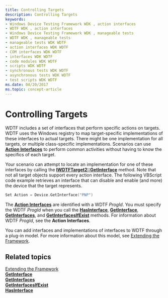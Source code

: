 ```yaml
---
title: Controlling Targets
description: Controlling Targets
keywords:
- Windows Device Testing Framework WDK , action interfaces
- WDTF WDK , action interfaces
- Windows Device Testing Framework WDK , manageable tests
- WDTF WDK , manageable tests
- manageable tests WDK WDTF
- action interfaces WDK WDTF
- COM interfaces WDK WDTF
- interfaces WDK WDTF
- code modules WDK WDTF
- scripts WDK WDTF
- synchronous tests WDK WDTF
- asynchronous tests WDK WDTF
- test scripts WDK WDTF
ms.date: 04/20/2017
ms.topic: concept-article
---
```


# Controlling Targets


WDTF includes a set of interfaces that perform specific actions on targets. WDTF uses the Windows registry to map target-specific implementations of these interfaces to actual targets. There might be one implementation for all targets, or multiple class-specific implementations. Scenarios can use [**Action Interfaces**](./action-interfaces.md) to perform common activities without having to know the specifics of each target.

Your scenario can attempt to locate an implementation for one of these interfaces by calling the [**IWDTFTarget2::GetInterface**](/windows-hardware/drivers/ddi/wdtf/nf-wdtf-iwdtftarget2-getinterface) method. Note that not all target objects support every action interface. The following VBScript code example retrieves an interface that can disable and enable (and more) the device that the target represents.

```cpp
Set Action = Device.GetInterface("PNP")
```

The [**Action Interfaces**](/windows-hardware/drivers/ddi/index) are identified with a WDTF *ProgId*. You must specify the WDTF *ProgId* when you call the [**HasInterface**](/windows-hardware/drivers/ddi/wdtf/nf-wdtf-iwdtftarget2-hasinterface), [**GetInterface**](/windows-hardware/drivers/ddi/wdtf/nf-wdtf-iwdtftarget2-getinterface), [**GetInterfaces**](/windows-hardware/drivers/ddi/wdtf/nf-wdtf-iwdtftargets2-getinterfaces), and [**GetInterfacesIfExist**](/windows-hardware/drivers/ddi/wdtf/nf-wdtf-iwdtftargets2-getinterfacesifexist) methods. For information about WDTF *ProgId*, see the **Action Interfaces**.

You can add interfaces and implementations of interfaces to WDTF through a plug-in model. For more information about this model, see [Extending the Framework](extending-the-framework.md).

## Related topics
[Extending the Framework](extending-the-framework.md)  
[**GetInterface**](/windows-hardware/drivers/ddi/wdtf/nf-wdtf-iwdtftarget2-getinterface)  
[**GetInterfaces**](/windows-hardware/drivers/ddi/wdtf/nf-wdtf-iwdtftargets2-getinterfaces)  
[**GetInterfacesIfExist**](/windows-hardware/drivers/ddi/wdtf/nf-wdtf-iwdtftargets2-getinterfacesifexist)  
[**HasInterface**](/windows-hardware/drivers/ddi/wdtf/nf-wdtf-iwdtftarget2-hasinterface)
